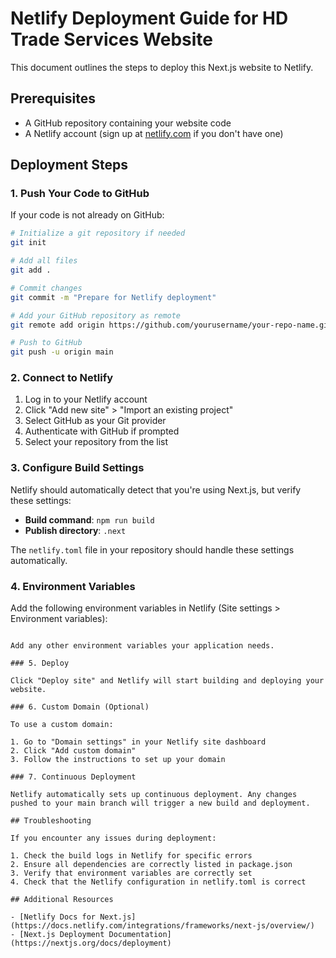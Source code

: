 # Netlify Deployment Guide for HD Trade Services Website

This document outlines the steps to deploy this Next.js website to Netlify.

## Prerequisites

- A GitHub repository containing your website code
- A Netlify account (sign up at [netlify.com](https://netlify.com) if you don't have one)

## Deployment Steps

### 1. Push Your Code to GitHub

If your code is not already on GitHub:

```bash
# Initialize a git repository if needed
git init

# Add all files
git add .

# Commit changes
git commit -m "Prepare for Netlify deployment"

# Add your GitHub repository as remote
git remote add origin https://github.com/yourusername/your-repo-name.git

# Push to GitHub
git push -u origin main
```

### 2. Connect to Netlify

1. Log in to your Netlify account
2. Click "Add new site" > "Import an existing project"
3. Select GitHub as your Git provider
4. Authenticate with GitHub if prompted
5. Select your repository from the list

### 3. Configure Build Settings

Netlify should automatically detect that you're using Next.js, but verify these settings:

- **Build command**: `npm run build`
- **Publish directory**: `.next`

The `netlify.toml` file in your repository should handle these settings automatically.

### 4. Environment Variables

Add the following environment variables in Netlify (Site settings > Environment variables):


```

Add any other environment variables your application needs.

### 5. Deploy

Click "Deploy site" and Netlify will start building and deploying your website.

### 6. Custom Domain (Optional)

To use a custom domain:

1. Go to "Domain settings" in your Netlify site dashboard
2. Click "Add custom domain"
3. Follow the instructions to set up your domain

### 7. Continuous Deployment

Netlify automatically sets up continuous deployment. Any changes pushed to your main branch will trigger a new build and deployment.

## Troubleshooting

If you encounter any issues during deployment:

1. Check the build logs in Netlify for specific errors
2. Ensure all dependencies are correctly listed in package.json
3. Verify that environment variables are correctly set
4. Check that the Netlify configuration in netlify.toml is correct

## Additional Resources

- [Netlify Docs for Next.js](https://docs.netlify.com/integrations/frameworks/next-js/overview/)
- [Next.js Deployment Documentation](https://nextjs.org/docs/deployment) 